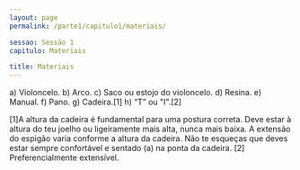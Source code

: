 ```yaml
---
layout: page
permalink: /parte1/capitulo1/materiais/

sessao: Sessão 1
capitulo: Materiais

title: Materiais
---
```


a) Violoncelo.
b) Arco.
c) Saco ou estojo do violoncelo.
d) Resina.
e) Manual.
f) Pano.
g) Cadeira.[1]
h) “T” ou "I".[2]


[1]A altura da cadeira é fundamental para uma postura correta. Deve estar à altura do teu joelho ou ligeiramente mais alta, nunca mais baixa. A extensão do espigão varia conforme a altura da cadeira. Não te esqueças que deves estar sempre confortável e sentado (a) na ponta da cadeira.
[2] Preferencialmente extensível.
